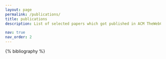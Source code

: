 ```yaml
---
layout: page
permalink: /publications/
title: publications
description: List of selected papers which got published in ACM TheWebConf (WWW), ACM CIKM, COLING, LREC, IEEE BigData, ACM CODS-COMAD, etc. To view all of my publications, visit my <a href="https://scholar.google.com/citations?hl=en&user=7Jm4_McAAAAJ" target="_blank">Google Scholar</a> page. A representative list is as follows:

nav: true
nav_order: 2
---
```

 
<!-- _pages/publications.md -->


<div class="publications">

 {% bibliography %} 

</div>

